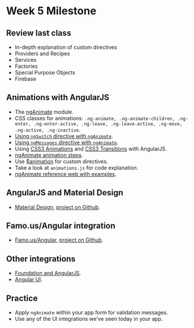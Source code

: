Week 5 Milestone
===================

## Review last class

* In-depth explanation of custom directives
* Providers and Recipes
* Services
* Factories
* Special Purpose Objects
* Firebase

## Animations with AngularJS

* The [ngAnimate](https://docs.angularjs.org/api/ngAnimate) module.
 * CSS classes for animations: `.ng-animate, .ng-animate-children, .ng-enter, .ng-enter-active, .ng-leave, .ng-leave-active, .ng-move, .ng-active, .ng-inactive`.
 * [Using `ngSwitch` directive with `ngAnimate`](https://docs.angularjs.org/api/ng/directive/ngSwitch).
 * [Using `ngMessages` directive with `ngAnimate`](https://docs.angularjs.org/api/ngMessages).
 * Using [CSS3 Animations](http://css-tricks.com/almanac/properties/a/animation/) and [CSS3 Transitions](http://css-tricks.com/almanac/properties/t/transition/) with AngularJS.
* [ngAnimate animation steps](https://docs.angularjs.org/api/ngAnimate/service/$animate).
* Use [$animation](https://docs.angularjs.org/api/ng/type/angular.Module) for custom directives.
* Take a look at `animations.js` for code explanation.
* [ngAnimate reference web with examples](http://www.nganimate.org/).

## AngularJS and Material Design

* [Material Design](https://material.angularjs.org/#/), [project on Github](https://github.com/angular/material).

## Famo.us/Angular integration

* [Famo.us/Angular](http://famo.us/integrations/angular/#/intro), [project on Github](https://github.com/Famous/famous-angular).

## Other integrations

* [Foundation and AngularJS](http://zurb.com/article/1345/design-amazing-single-page-apps-with-the-).
* [Angular UI](http://angular-ui.github.io/).

## Practice

* Apply `ngAnimate` within your app form for validation messages.
* Use any of the UI integrations we've seen today in your app.